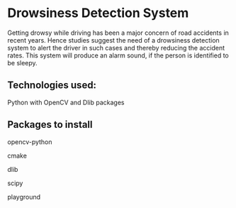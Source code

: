 # Drowsiness Detection System

Getting drowsy while driving has been a major concern of road accidents in recent years. Hence studies suggest the need of a drowsiness detection system to alert the driver in such cases and thereby reducing the accident rates. 
This system will produce an alarm sound, if the person is identified to be sleepy.

## Technologies used: 
Python with OpenCV and Dlib packages

## Packages to install
opencv-python

cmake

dlib

scipy

playground

